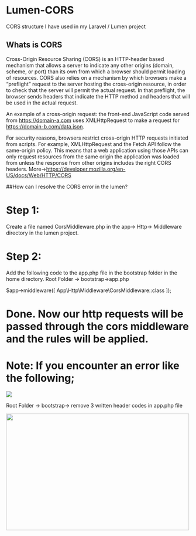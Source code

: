 # Lumen-CORS
CORS structure I have used in my Laravel / Lumen project

## Whats is CORS
Cross-Origin Resource Sharing (CORS) is an HTTP-header based mechanism that allows a server to indicate any other origins (domain, scheme, or port) than its own from which a browser should permit loading of resources. CORS also relies on a mechanism by which browsers make a “preflight” request to the server hosting the cross-origin resource, in order to check that the server will permit the actual request. In that preflight, the browser sends headers that indicate the HTTP method and headers that will be used in the actual request.

An example of a cross-origin request: the front-end JavaScript code served from https://domain-a.com uses XMLHttpRequest to make a request for https://domain-b.com/data.json.

For security reasons, browsers restrict cross-origin HTTP requests initiated from scripts. For example, XMLHttpRequest and the Fetch API follow the same-origin policy. This means that a web application using those APIs can only request resources from the same origin the application was loaded from unless the response from other origins includes the right CORS headers.  More->https://developer.mozilla.org/en-US/docs/Web/HTTP/CORS

##How can I resolve the CORS error in the lumen?

# Step 1:
Create a file named CorsMiddleware.php in the app-> Http-> Middleware directory in the lumen project.

# Step 2:
Add the following code to the app.php file in the bootstrap folder in the home directory.
Root Folder -> bootstrap->app.php

$app->middleware([
    App\Http\Middleware\CorsMiddleware::class
]);

# Done. Now our http requests will be passed through the cors middleware and the rules will be applied.

# Note: If you encounter an error like the following;
<p float="left">
<img src="https://user-images.githubusercontent.com/6796645/107275912-64c6f880-6a63-11eb-9588-0e912f6e7b93.PNG">
</p>

Root Folder -> bootstrap-> remove 3 written header codes in app.php file
<p float="left">
<img src="https://user-images.githubusercontent.com/6796645/107276234-c5563580-6a63-11eb-8cba-bc1d5a429f54.jpg" width="500" height="318">
</p>

